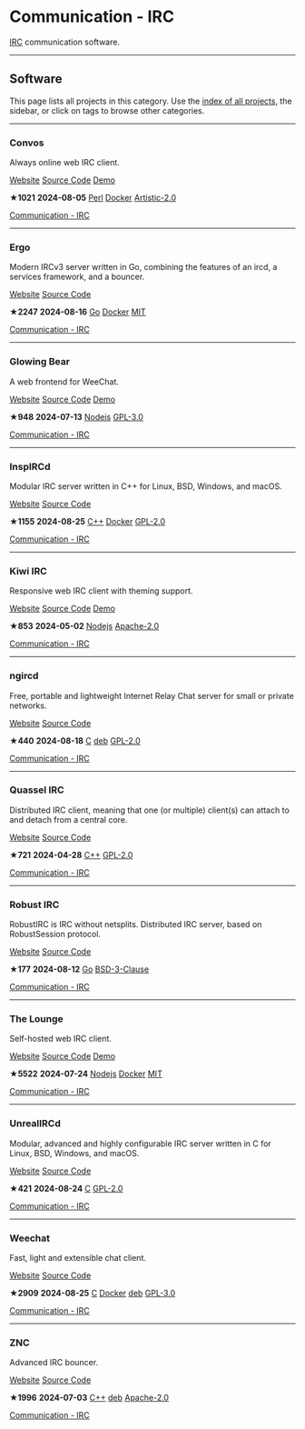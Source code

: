 # Communication - IRC

[IRC](https://en.wikipedia.org/wiki/Internet_Relay_Chat) communication software.

---

## Software

This page lists all projects in this category. Use the [index of all projects](https://awesome-selfhosted.net/index.html), the sidebar, or click on  tags to browse other categories.

---

### Convos

Always online web IRC client.

[ Website](https://convos.chat/) [ Source Code](https://github.com/convos-chat/convos) [ Demo](https://convos.chat/#instant-demo)

**★1021**  **2024-08-05** [ Perl](https://awesome-selfhosted.net/platforms/perl.html) [ Docker](https://awesome-selfhosted.net/platforms/docker.html) [ Artistic-2.0](https://awesome-selfhosted.net/index.html#list-of-licenses)

[ Communication - IRC](https://awesome-selfhosted.net/tags/communication---irc.html)

---

### Ergo

Modern IRCv3 server written in Go, combining the features of an ircd, a services framework, and a bouncer.

[ Website](https://ergo.chat/) [ Source Code](https://github.com/ergochat/ergo)

**★2247**  **2024-08-16** [ Go](https://awesome-selfhosted.net/platforms/go.html) [ Docker](https://awesome-selfhosted.net/platforms/docker.html) [ MIT](https://awesome-selfhosted.net/index.html#list-of-licenses)

[ Communication - IRC](https://awesome-selfhosted.net/tags/communication---irc.html)

---

### Glowing Bear

A web frontend for WeeChat.

[ Website](https://github.com/glowing-bear/glowing-bear) [ Source Code](https://github.com/glowing-bear/glowing-bear) [ Demo](https://www.glowing-bear.org/)

**★948**  **2024-07-13** [ Nodejs](https://awesome-selfhosted.net/platforms/nodejs.html) [ GPL-3.0](https://awesome-selfhosted.net/index.html#list-of-licenses)

[ Communication - IRC](https://awesome-selfhosted.net/tags/communication---irc.html)

---

### InspIRCd

Modular IRC server written in C++ for Linux, BSD, Windows, and macOS.

[ Website](https://www.inspircd.org/) [ Source Code](https://github.com/inspircd/inspircd)

**★1155**  **2024-08-25** [ C++](https://awesome-selfhosted.net/platforms/c%2B%2B.html) [ Docker](https://awesome-selfhosted.net/platforms/docker.html) [ GPL-2.0](https://awesome-selfhosted.net/index.html#list-of-licenses)

[ Communication - IRC](https://awesome-selfhosted.net/tags/communication---irc.html)

---

### Kiwi IRC

Responsive web IRC client with theming support.

[ Website](https://kiwiirc.com/) [ Source Code](https://github.com/kiwiirc/kiwiirc) [ Demo](https://kiwiirc.com/nextclient/)

**★853**  **2024-05-02** [ Nodejs](https://awesome-selfhosted.net/platforms/nodejs.html) [ Apache-2.0](https://awesome-selfhosted.net/index.html#list-of-licenses)

[ Communication - IRC](https://awesome-selfhosted.net/tags/communication---irc.html)

---

### ngircd

Free, portable and lightweight Internet Relay Chat server for small or private networks.

[ Website](https://ngircd.barton.de/) [ Source Code](https://github.com/ngircd/ngircd)

**★440**  **2024-08-18** [ C](https://awesome-selfhosted.net/platforms/c.html) [ deb](https://awesome-selfhosted.net/platforms/deb.html) [ GPL-2.0](https://awesome-selfhosted.net/index.html#list-of-licenses)

[ Communication - IRC](https://awesome-selfhosted.net/tags/communication---irc.html)

---

### Quassel IRC

Distributed IRC client, meaning that one (or multiple) client(s) can attach to and detach from a central core.

[ Website](https://quassel-irc.org/) [ Source Code](https://github.com/quassel/quassel)

**★721**  **2024-04-28** [ C++](https://awesome-selfhosted.net/platforms/c%2B%2B.html) [ GPL-2.0](https://awesome-selfhosted.net/index.html#list-of-licenses)

[ Communication - IRC](https://awesome-selfhosted.net/tags/communication---irc.html)

---

### Robust IRC

RobustIRC is IRC without netsplits. Distributed IRC server, based on RobustSession protocol.

[ Website](https://robustirc.net/) [ Source Code](https://github.com/robustirc/robustirc)

**★177**  **2024-08-12** [ Go](https://awesome-selfhosted.net/platforms/go.html) [ BSD-3-Clause](https://awesome-selfhosted.net/index.html#list-of-licenses)

[ Communication - IRC](https://awesome-selfhosted.net/tags/communication---irc.html)

---

### The Lounge

Self-hosted web IRC client.

[ Website](https://thelounge.chat/) [ Source Code](https://github.com/thelounge/thelounge) [ Demo](https://demo.thelounge.chat/)

**★5522**  **2024-07-24** [ Nodejs](https://awesome-selfhosted.net/platforms/nodejs.html) [ Docker](https://awesome-selfhosted.net/platforms/docker.html) [ MIT](https://awesome-selfhosted.net/index.html#list-of-licenses)

[ Communication - IRC](https://awesome-selfhosted.net/tags/communication---irc.html)

---

### UnrealIRCd

Modular, advanced and highly configurable IRC server written in C for Linux, BSD, Windows, and macOS.

[ Website](https://www.unrealircd.org/) [ Source Code](https://github.com/unrealircd/unrealircd)

**★421**  **2024-08-24** [ C](https://awesome-selfhosted.net/platforms/c.html) [ GPL-2.0](https://awesome-selfhosted.net/index.html#list-of-licenses)

[ Communication - IRC](https://awesome-selfhosted.net/tags/communication---irc.html)

---

### Weechat

Fast, light and extensible chat client.

[ Website](https://weechat.org/) [ Source Code](https://github.com/weechat/weechat)

**★2909**  **2024-08-25** [ C](https://awesome-selfhosted.net/platforms/c.html) [ Docker](https://awesome-selfhosted.net/platforms/docker.html) [ deb](https://awesome-selfhosted.net/platforms/deb.html) [ GPL-3.0](https://awesome-selfhosted.net/index.html#list-of-licenses)

[ Communication - IRC](https://awesome-selfhosted.net/tags/communication---irc.html)

---

### ZNC

Advanced IRC bouncer.

[ Website](https://wiki.znc.in/ZNC) [ Source Code](https://github.com/znc/znc)

**★1996**  **2024-07-03** [ C++](https://awesome-selfhosted.net/platforms/c%2B%2B.html) [ deb](https://awesome-selfhosted.net/platforms/deb.html) [ Apache-2.0](https://awesome-selfhosted.net/index.html#list-of-licenses)

[ Communication - IRC](https://awesome-selfhosted.net/tags/communication---irc.html)
